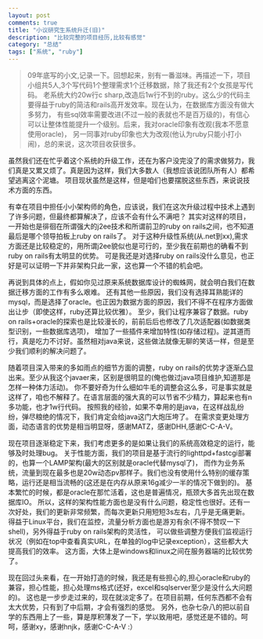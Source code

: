```yaml
---
layout: post
comments: true
title: "小议研究生系统升迁(旧)"
description: "比较完整的项目经历,比较有感觉"
category: "总结"
tags: ["系统", "ruby"]
---
```


> 09年底写的小文,记录一下。回想起来，别有一番滋味。再描述一下，项目小组共5人,3个写代码1个整理需求1个迁移数据，除了我还有2个女孩是写代码。
> 老系统大约20w行c sharp,改造后1w行不到的ruby。这么少的代码主要得益于ruby的简洁和rails高开发效率。现在认为，在数据库方面没有做大多努力，
> 有些sql效率需要改进(不过一般的表就也不是百万级的)，有信心可以让整体性能提升一个级别。后来，我对oracle印象有改观(我本不愿意使用oracle)，
> 另一同事对ruby印象也大为改观(他认为ruby只能小打小闹)，总的来说，这次项目收获很多。

虽然我们还在忙乎着这个系统的升级工作，还在为客户没完没了的需求做努力，我们真是又累又烦了。真是因为这样，我们大多数人（我想应该说团队所有人）都希望逃离这个泥塘。
项目现状虽然是这样，但是咱们也要摆脱这些东西，来说说技术方面的东西。

有幸在项目中担任小小架构师的角色，应该说，我们在这次升级过程中技术上遇到了许多问题，但最终都算解决了，应该不会有什么不满吧？
其实对这样的项目，一开始也是徘徊在所谓强大的j2ee技术和所谓前卫的ruby on rails之间，也不知道最后是哪个领导拍板上ruby on rails了。
对于这种升级性系统(从.net到xx),需求方面还是比较稳定的，用所谓j2ee貌似也是可行的，至少我在前期也的确看不到ruby on rails有太明显的优势。
可是我还是对选择ruby on rails没什么意见，也正好是可以证明一下并非架构只此一家，这也算一个不错的机会吧。

再说到具体的点上，假如你见过原来系统数据库设计的蜘蛛网，就会明白我们在数据迁移方面的工作有多么艰难。
还有其他一些原因，我们没有选择耳熟能详的mysql，而是选择了oracle。也正因为数据方面的原因，我们不得不在程序方面做出让步（即使这样，ruby还算比较优雅）。
至少，我们让程序兼容了数据。ruby on rails+oracle的探索也是比较漫长的，前前后后也修改了几次适配器(如数据类型识别，一些数据库选项)，
增加了一些插件来增加特性(如存储过程)。逆其道而行，真是吃力不讨好。虽然相对java来说，这些做法就像无聊的笑话一样，但是至少我们顺利的解决问题了。

随着项目深入带来的多如雨点的细节方面的调整，ruby on rails的优势才逐渐凸显出来。至少从我这个javaer来，区别是很明显的(俺也做过java项目维护,知道那是怎样一种体力活动)。
你不要好奇为什么细如牛毛的调整会这么多，可是事实就是这样了，咱也不解释了。在语言层面的强大真的可以节省不少精力，算起来也有n多功能，也才1w行代码。
按照我的经验，如果不幸用的是java，在这样战乱纷纷，弹尽粮绝的情况下，我们肯定会给java这门大炮压垮了。
在需求变更处理方面，动态语言的优势是相当明显呀，感谢MATZ，感谢DHH,感谢C-C-A-V。

现在项目逐渐稳定下来，我们考虑更多的是如果让我们的系统高效稳定的运行，能够及时处理bug。
关于性能方面，我们的项目是基于流行的lighttpd+fastcgi部署的，也算一个LAMP架构(最大的区别就是oracle代替mysql了)，
而作为业务系统，流量到现在最多也是20w动态pv那样子。我们也没有使用什么特别的缓存策略，运行还是相当流畅的(这还是在内存从原来16g减少一半的情况下做到的)。
基本繁忙的时候，都是oracle在那忙活着，这也是普遍情况，瓶颈大多首先出现在数据库IO。
所以，这样的架构性能方面也是没有什么问题，稳定性也很好。还有一次好处，我们的更新非常频繁，而每次更新只用短短3s左右，几乎是无痛更新。
得益于Linux平台，我们在监控，流量分析方面也是游刃有余(不得不赞叹一下shell)，另外得益于ruby on rails架构的灵活性，
可以做些调整方便我们监视运行状况（例如在top中查看真实URL，在单独的log中记录exception），这些都大大提高我们的效率。
这方面，大体上是windows和linux之间在服务器端的比较优势了。

现在回过头来看，在一开始打造的时候，我还是有些担心的,担心oracle和ruby的兼容，担心性能，担心处理ms格式(还好，excel和sqlserver至少是没什么大问题的)。
这也是一步步走过来的，现在就淡定多了。在项目前期，任何东西都不会有太大优势，只有到了中后期，才会有强烈的感觉。
另外，也杂七杂八的把以前自学的东西用上了一些，算是厚积薄发了一下，学以致用吧，感觉还是不错的。呵呵，感谢xy，感谢hnjk，感谢C-C-A-V :）

